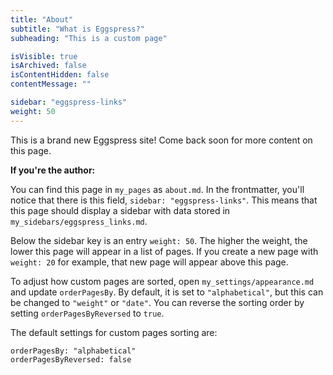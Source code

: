 ```yaml
---
title: "About"
subtitle: "What is Eggspress?"
subheading: "This is a custom page"

isVisible: true
isArchived: false
isContentHidden: false
contentMessage: ""

sidebar: "eggspress-links"
weight: 50
---
```


This is a brand new Eggspress site! Come back soon for more content on this page.

**If you're the author:**

You can find this page in `my_pages` as `about.md`. In the frontmatter, you'll notice that there is this field, `sidebar: "eggspress-links"`. This means that this page should display a sidebar with data stored in `my_sidebars/eggspress_links.md`.

Below the sidebar key is an entry `weight: 50`. The higher the weight, the lower this page will appear in a list of pages. If you create a new page with `weight: 20` for example, that new page will appear above this page.

To adjust how custom pages are sorted, open `my_settings/appearance.md` and update `orderPagesBy`. By default, it is set to `"alphabetical"`, but this can be changed to `"weight"` or `"date"`. You can reverse the sorting order by setting `orderPagesByReversed` to `true`.

The default settings for custom pages sorting are:

```
orderPagesBy: "alphabetical"
orderPagesByReversed: false
```
